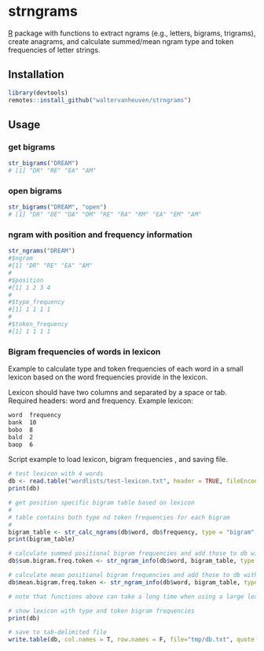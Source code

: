 # strngrams

[R](https://www.r-project.org) package with functions to extract ngrams (e.g., letters, bigrams, trigrams), create anagrams, and calculate summed/mean ngram type and token frequencies of letter strings.

## Installation

```R
library(devtools)
remotes::install_github("waltervanheuven/strngrams")
```


## Usage

### get bigrams

```R
str_bigrams("DREAM")
# [1] "DR" "RE" "EA" "AM"
```

### open bigrams

```R
str_bigrams("DREAM", "open")
# [1] "DR" "DE" "DA" "DM" "RE" "RA" "RM" "EA" "EM" "AM"
```

### ngram with position and frequency information

```R
str_ngrams("DREAM")
#$ngram
#[1] "DR" "RE" "EA" "AM"
#
#$position
#[1] 1 2 3 4
#
#$type_frequency
#[1] 1 1 1 1
#
#$token_frequency
#[1] 1 1 1 1
```

### Bigram frequencies of words in lexicon

Example to calculate type and token frequencies of each word in a small lexicon
based on the word frequencies provide in the lexicon.

Lexicon should have two columns and separated by a space or tab. Required headers: word and frequency. Example lexicon:

```txt
word  frequency
bank  10
bobo  8
bald  2
baop  6
```

Script example to load lexicon, bigram frequencies , and saving file.

```R
# test lexicon with 4 words
db <- read.table("wordlists/test-lexicon.txt", header = TRUE, fileEncoding = "UTF-8")
print(db)

# get position specific bigram table based on lexicon
#
# table contains both type nd token frequencies for each bigram
#
bigram_table <- str_calc_ngrams(db$word, db$frequency, type = "bigram", position_specific = TRUE)
print(bigram_table)

# calculate summed positional bigram frequencies and add those to db with words
db$sum.bigram.freq.token <- str_ngram_info(db$word, bigram_table, type = "bigram", position_specific = TRUE, frequency = "token", func = "summed")

# calculate mean positional bigram frequencies and add those to db with words
db$mean.bigram.freq.token <- str_ngram_info(db$word, bigram_table, type = "bigram", position_specific = TRUE, frequency = "token", func = "mean")

# note that functions above can take a long time when using a large lexicon

# show lexicon with type and token bigram frequencies
print(db)

# save to tab-delimited file
write.table(db, col.names = T, row.names = F, file="tmp/db.txt", quote = FALSE, fileEncoding="UTF-8", sep="\t")

```

